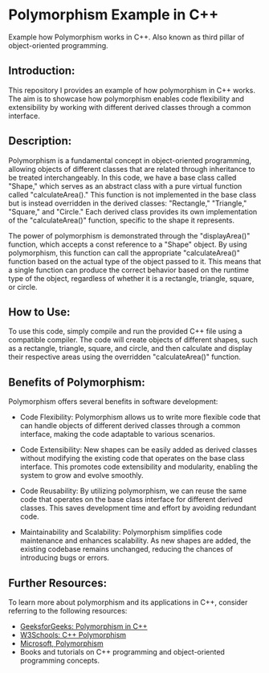 # Polymorphism Example in C++
Example how Polymorphism  works in C++. Also known as third pillar of object-oriented programming.


## Introduction:

This repository I provides an example of how polymorphism in C++ works. 
The aim is to showcase how polymorphism enables code flexibility and extensibility by working with different derived classes through a common interface.

## Description:

Polymorphism is a fundamental concept in object-oriented programming, allowing objects of different classes that are related through inheritance to be treated interchangeably. 
In this code, we have a base class called "Shape," which serves as an abstract class with a pure virtual function called "calculateArea()." 
This function is not implemented in the base class but is instead overridden in the derived classes: "Rectangle," "Triangle," "Square," and "Circle." 
Each derived class provides its own implementation of the "calculateArea()" function, specific to the shape it represents.

The power of polymorphism is demonstrated through the "displayArea()" function, which accepts a const reference to a "Shape" object. 
By using polymorphism, this function can call the appropriate "calculateArea()" function based on the actual type of the object passed to it. 
This means that a single function can produce the correct behavior based on the runtime type of the object, regardless of whether it is a rectangle, triangle, square, or circle.

## How to Use:

To use this code, simply compile and run the provided C++ file using a compatible compiler. 
The code will create objects of different shapes, such as a rectangle, triangle, square, and circle, 
and then calculate and display their respective areas using the overridden "calculateArea()" function.

## Benefits of Polymorphism:

Polymorphism offers several benefits in software development:

- Code Flexibility: Polymorphism allows us to write more flexible code that can handle objects of different derived classes through a common interface, making the code adaptable to various scenarios.

- Code Extensibility: New shapes can be easily added as derived classes without modifying the existing code that operates on the base class interface. This promotes code extensibility and modularity, enabling the system to grow and evolve smoothly.

- Code Reusability: By utilizing polymorphism, we can reuse the same code that operates on the base class interface for different derived classes. This saves development time and effort by avoiding redundant code.

- Maintainability and Scalability: Polymorphism simplifies code maintenance and enhances scalability. As new shapes are added, the existing codebase remains unchanged, reducing the chances of introducing bugs or errors.

## Further Resources:

To learn more about polymorphism and its applications in C++, consider referring to the following resources:
- [GeeksforGeeks: Polymorphism in C++](https://www.geeksforgeeks.org/cpp-polymorphism/)
- [W3Schools: C++ Polymorphism](https://www.w3schools.com/cpp/cpp_polymorphism.asp)
- [Microsoft, Polymorphism](https://learn.microsoft.com/en-us/dotnet/csharp/fundamentals/object-oriented/polymorphism)
- Books and tutorials on C++ programming and object-oriented programming concepts.
